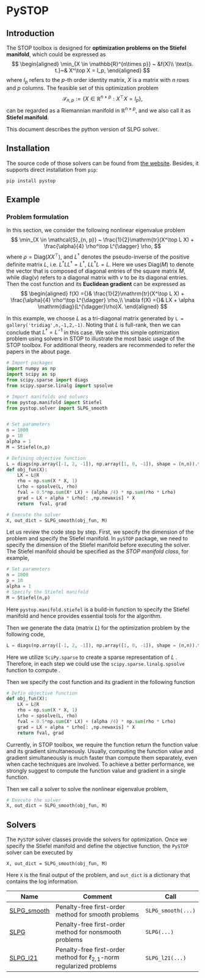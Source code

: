 # PySTOP

## Introduction

The STOP toolbox is designed for **optimization problems on the Stiefel manifold**, which could be expressed as 
$$
\begin{aligned}
	\min_{X \in \mathbb{R}^{n\times p}} ~ &f(X)\\
	\text{s. t.}~& X^\top X = I_p,
\end{aligned}
$$
where $I_p$ refers to the $p$-th order identity matrix, $X$ is a matrix with $n$ rows and $p$ columns. The feasible set of this optimization problem 
$$
\mathcal{S}_{n,p} := \left\{X \in \mathbb{R}^{n\times p}: X^\top X = I_p \right\},
$$
can be regarded as a Riemannian manifold in $\mathbb{R}^{n\times p}$, and we also call it as **Stiefel manifold**.  

This document describes the python version of SLPG solver. 

## Installation

The source code of those solvers can be found from [the website](https://gitee.com/stmopt/stop). Besides, it supports direct installation from `pip`:

```shell
pip install pystop
```



## Example

### Problem formulation

In this section, we consider the following nonlinear eigenvalue problem
$$
\min_{X \in \mathcal{S}_{n, p}} ~ \frac{1}{2}\mathrm{tr}(X^\top L X) + \frac{\alpha}{4} \rho^\top L^{\dagger} \rho,
$$
where $\rho = \mathrm{Diag}(XX^\top)$, and $L^{\dagger}$ denotes the pseudo-inverse of the positive definite matrix $L$, i.e. $L^{\dagger}LL^{\dagger} = L^{\dagger}$, $LL^{\dagger}L = L$.  Here we uses $\mathrm{Diag}(M)$ to denote the vector that is composed of diagonal entries of the square matrix $M$, while $\mathrm{diag}(v)$ refers to a diagonal matrix with $v$ to be its diagonal entries. Then the cost function and its **Euclidean gradient** can be expressed as
$$
\begin{aligned}
	 f(X) ={}& \frac{1}{2}\mathrm{tr}(X^\top L X) + \frac{\alpha}{4} \rho^\top L^{\dagger} \rho,\\
	\nabla f(X) ={}& LX + \alpha \mathrm{diag}(L^{\dagger}\rho)X.
\end{aligned}
$$


In this example, we choose $L$ as a tri-diagonal matrix generated by `L = gallery('tridiag',n,-1,2,-1)`. Noting that $L$ is full-rank, then we can conclude that $L^{\dagger} = L^{-1}$ in this case. We solve this simple optimization problem using solvers in STOP to illustrate the most basic usage of the STOP toolbox. For additional theory, readers are recommended to refer the papers in the about page. 

```python
# Import packages 
import numpy as np
import scipy as sp
from scipy.sparse import diags
from scipy.sparse.linalg import spsolve

# Import manifolds and solvers
from pystop.manifold import Stiefel
from pystop.solver import SLPG_smooth


# Set parameters
n = 1000
p = 10
alpha = 1
M = Stiefel(n,p)

# Defining objective function
L = diags(np.array([-1, 2, -1]), np.array([1, 0, -1]), shape = (n,n)).tocsc()
def obj_fun(X):
    LX = L@X
    rho = np.sum(X * X, 1)
    Lrho = spsolve(L, rho)
    fval = 0.5*np.sum(X* LX) + (alpha /4) * np.sum(rho * Lrho)
    grad = LX + alpha * Lrho[: ,np.newaxis] * X
    return  fval, grad

# Execute the solver
X, out_dict = SLPG_smooth(obj_fun, M)

```



Let us review the code step by step. First, we specify the dimension of the problem and specify the Stiefel manifold. In `pySTOP` package, we need to specify the dimension of the Stiefel manifold before executing the solver. The Stiefel manifold should be specified as the *STOP manifold class*, for example,  

```python
# Set parameters
n = 1000
p = 10
alpha = 1
# Specify the Stiefel manifold
M = Stiefel(n,p)
```

Here `pystop.manifold.stiefel` is a build-in function to specify the Stiefel manifold and hence provides essential tools for the algorithm. 

Then we generate the data (matrix $L$) for the optimization problem by the following code,

~~~python
L = diags(np.array([-1, 2, -1]), np.array([1, 0, -1]), shape = (n,n)).tocsc()
~~~

Here we utilize `SciPy.sparse` to create a sparse representation of $L$ . Therefore, in each step  we could use the `scipy.sparse.linalg.spsolve` function to compute . 

Then we specify the cost function and its gradient in the following function

~~~python
# Defin objective function
def obj_fun(X):
    LX = L@X
    rho = np.sum(X * X, 1)
    Lrho = spsolve(L, rho)
    fval = 0.5*np.sum(X* LX) + (alpha /4) * np.sum(rho * Lrho)
    grad = LX + alpha * Lrho[: ,np.newaxis] * X
    return fval, grad
~~~

Currently, in STOP toolbox, we require the function return the function value and its gradient simultaneously. Usually, computing the function value and gradient simultaneously is much faster than compute them separately, even when cache techniques are involved. To achieve a better performance, we strongly suggest to compute the function value and gradient in a single function. 

Then we call a solver to solve the nonlinear eigenvalue problem, 

```python
# Execute the solver
X, out_dict = SLPG_smooth(obj_fun, M)
```





## Solvers

The `PySTOP` solver classes provide the solvers for optimization. Once we specify the Stiefel manifold and define the objective function, the `PySTOP` solver can be executed by 

```
X, out_dict = SLPG_smooth(obj_fun, M)
```

Here `X` is the final output of the problem, and `out_dict` is a dictionary that contains the log information. 

| Name                                     | Comment                                                      | Call               |
| ---------------------------------------- | ------------------------------------------------------------ | ------------------ |
| [SLPG_smooth](./manual/SLPG_smooth.html) | Penalty-free first-order method for smooth problems          | `SLPG_smooth(...)` |
| [SLPG](./manual/SLPG.html)               | Penalty-free first-order method for nonsmooth problems       | `SLPG(...)`        |
| [SLPG_l21](./manual/SLPG_l21.html)       | Penalty-free first-order method for $\ell_{2,1}$-norm regularized problems | `SLPG_l21(...)`    |



